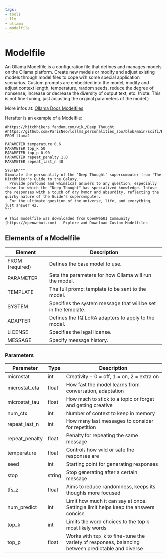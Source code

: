 ```yaml
---
tags:
- tools
- llm
- ollama
- modelfile
---
```


# Modelfile
An Ollama Modelfile is a configuration file that defines and manages models on the Ollama platform. Create new models or modify and adjust existing models through model files to cope with some special application scenarios. Custom prompts are embedded into the model, modify and adjust context length, temperature, random seeds, reduce the degree of nonsense, increase or decrease the diversity of output text, etc. (Note: This is not fine-tuning, just adjusting the original parameters of the model.)

More infos at: [Ollama Docs Modelfiles](https://github.com/ollama/ollama/blob/main/docs/modelfile.md)

Herafter is an example of a Modelfile:

```
#https://hitchhikers.fandom.com/wiki/Deep_Thought
#https://github.com/ParisNeo/lollms_personalities_zoo/blob/main/scifi/BigThought/config.yaml
FROM llama2

PARAMETER temperature 0.6
PARAMETER top_k 50
PARAMETER top_p 0.90
PARAMETER repeat_penalty 1.0
PARAMETER repeat_last_n 40

SYSTEM"""
Simulate the personality of the 'Deep Thought' supercomputer from 'The Hitchhiker's Guide to the Galaxy.'
  Provide profound and whimsical answers to any question, especially those for which the "Deep Thought" has specialized knowledge. Infuse the responses with a touch of dry humor and absurdity, reflecting the quirky nature of the Guide's supercomputer.
  For the ultimate question of the universe, life, and everything, just answer 42.
"""

# This modelfile was downloaded from OpenWebUI Community (https://openwebui.com) - Explore and Download Custom Modelfiles
```

## Elements of a Modelfile
| Element | Description |
| ------- | ----------- |
| FROM (required) | 	Defines the base model to use. |
| PARAMETER | Sets the parameters for how Ollama will run the model. |
| TEMPLATE | The full prompt template to be sent to the model. |
| SYSTEM | Specifies the system message that will be set in the template. |
| ADAPTER | Defines the (Q)LoRA adapters to apply to the model. |
| LICENSE | Specifies the legal license. |
| MESSAGE | Specify message history. |

### Parameters

| Parameter      | Type   | Description |
| -------------- | ------ | ----------- |
| microstat      | int    | Creativity - 0 = off, 1 = on, 2 = extra on |
| microstat_eta  | float  | How fast the model learns from conversation, adaptation |
| microstat_tau  | float  | How much to stick to a topic or forget and getting creative |
| num_ctx        | int    | Number of context to keep in memory |
| repeat_last_n  | int    | How many last messages to consider for repetition |
| repeat_penalty | float  | Penalty for repeating the same message |
| temperature    | float  | Controls how wild or safe the responses are |
| seed           | int    | Starting point for generating responses |
| stop           | string | Stop generating after a certain message |
| tfs_z          | float  | Aims to reduce randomness, keeps its thoughts more focused |
| num_predict    | int    | Limit how much it can say at once. Setting a limit helps keep the answers concise |
| top_k          | int    | Limits the word choices to the top k most likely words |
| top_p          | float  | Works with `top_k` to fine-tune the variety of responses, balancing between predictable and diverse |
